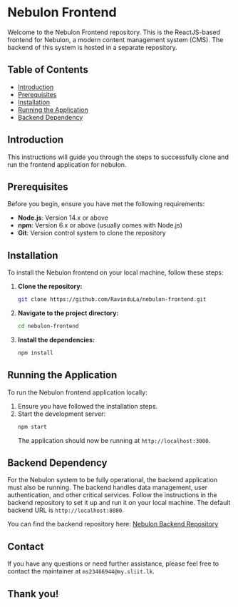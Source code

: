 # Nebulon Frontend

Welcome to the Nebulon Frontend repository. This is the ReactJS-based frontend for Nebulon, a modern content management system (CMS).  The backend of this system is hosted in a separate repository.

## Table of Contents
- [Introduction](#introduction)
- [Prerequisites](#prerequisites)
- [Installation](#installation)
- [Running the Application](#running-the-application)
- [Backend Dependency](#backend-dependency)

## Introduction
This instructions will guide you through the steps to successfully clone and run the frontend application for nebulon.

## Prerequisites
Before you begin, ensure you have met the following requirements:
- **Node.js**: Version 14.x or above
- **npm**: Version 6.x or above (usually comes with Node.js)
- **Git**: Version control system to clone the repository

## Installation
To install the Nebulon frontend on your local machine, follow these steps:

1. **Clone the repository:**
   ```bash
   git clone https://github.com/RavinduLa/nebulon-frontend.git
   ```

2. **Navigate to the project directory:**
   ```bash
   cd nebulon-frontend
   ```

3. **Install the dependencies:**
   ```bash
   npm install
   ```

## Running the Application
To run the Nebulon frontend application locally:

1. Ensure you have followed the installation steps.
2. Start the development server:
   ```bash
   npm start
   ```
   The application should now be running at `http://localhost:3000`.

## Backend Dependency
For the Nebulon system to be fully operational, the backend application must also be running. The backend handles data management, user authentication, and other critical services. Follow the instructions in the backend repository to set it up and run it on your local machine. The default backend URL is `http://localhost:8080`.

You can find the backend repository here: [Nebulon Backend Repository](https://github.com/RavinduLa/nebulon-backend)

## Contact
If you have any questions or need further assistance, please feel free to contact the maintainer at `ms23466944@my.sliit.lk`.

## Thank you!
